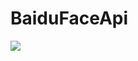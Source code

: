 # BaiduFaceApi
[![](https://jitpack.io/v/zhu260824/BaiduFaceApi.svg)](https://jitpack.io/#zhu260824/BaiduFaceApi)
